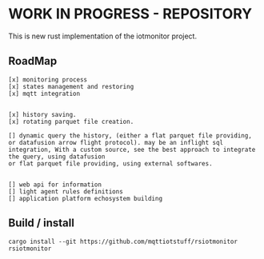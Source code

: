 
# WORK IN PROGRESS - REPOSITORY


This is new rust implementation of the iotmonitor project. 


## RoadMap

    [x] monitoring process
    [x] states management and restoring
    [x] mqtt integration
    

    [x] history saving.
    [x] rotating parquet file creation.
    
    [] dynamic query the history, (either a flat parquet file providing, or datafusion arrow flight protocol). may be an inflight sql integration, With a custom source, see the best approach to integrate the query, using datafusion
    or flat parquet file providing, using external softwares.


    [] web api for information
    [] light agent rules definitions
    [] application platform echosystem building


## Build / install

    cargo install --git https://github.com/mqttiotstuff/rsiotmonitor rsiotmonitor
